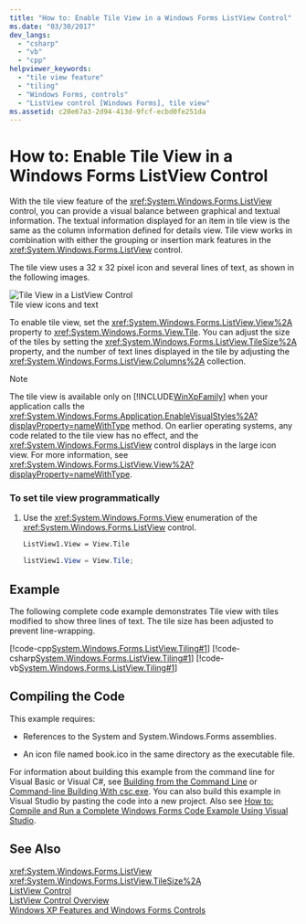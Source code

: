 ```yaml
---
title: "How to: Enable Tile View in a Windows Forms ListView Control"
ms.date: "03/30/2017"
dev_langs: 
  - "csharp"
  - "vb"
  - "cpp"
helpviewer_keywords: 
  - "tile view feature"
  - "tiling"
  - "Windows Forms, controls"
  - "ListView control [Windows Forms], tile view"
ms.assetid: c20e67a3-2d94-413d-9fcf-ecbd0fe251da
---
```

# How to: Enable Tile View in a Windows Forms ListView Control
With the tile view feature of the <xref:System.Windows.Forms.ListView> control, you can provide a visual balance between graphical and textual information. The textual information displayed for an item in tile view is the same as the column information defined for details view. Tile view works in combination with either the grouping or insertion mark features in the <xref:System.Windows.Forms.ListView> control.  
  
 The tile view uses a 32 x 32 pixel icon and several lines of text, as shown in the following images.  
  
 ![Tile View in a ListView Control](../../../../docs/framework/winforms/controls/media/listviewtile.gif "ListViewTile")  
Tile view icons and text  
  
 To enable tile view, set the <xref:System.Windows.Forms.ListView.View%2A> property to <xref:System.Windows.Forms.View.Tile>. You can adjust the size of the tiles by setting the <xref:System.Windows.Forms.ListView.TileSize%2A> property, and the number of text lines displayed in the tile by adjusting the <xref:System.Windows.Forms.ListView.Columns%2A> collection.  
  
> [!NOTE]
>  The tile view is available only on [!INCLUDE[WinXpFamily](../../../../includes/winxpfamily-md.md)] when your application calls the <xref:System.Windows.Forms.Application.EnableVisualStyles%2A?displayProperty=nameWithType> method. On earlier operating systems, any code related to the tile view has no effect, and the <xref:System.Windows.Forms.ListView> control displays in the large icon view. For more information, see <xref:System.Windows.Forms.ListView.View%2A?displayProperty=nameWithType>.  
  
### To set tile view programmatically  
  
1. Use the <xref:System.Windows.Forms.View> enumeration of the <xref:System.Windows.Forms.ListView> control.  
  
   ```vb  
   ListView1.View = View.Tile  
   ```  
  
   ```csharp  
   listView1.View = View.Tile;  
   ```  
  
## Example  
 The following complete code example demonstrates Tile view with tiles modified to show three lines of text. The tile size has been adjusted to prevent line-wrapping.  
  
 [!code-cpp[System.Windows.Forms.ListView.Tiling#1](../../../../samples/snippets/cpp/VS_Snippets_Winforms/System.Windows.Forms.ListView.Tiling/CPP/listviewtilingexample.cpp#1)]
 [!code-csharp[System.Windows.Forms.ListView.Tiling#1](../../../../samples/snippets/csharp/VS_Snippets_Winforms/System.Windows.Forms.ListView.Tiling/CS/listviewtilingexample.cs#1)]
 [!code-vb[System.Windows.Forms.ListView.Tiling#1](../../../../samples/snippets/visualbasic/VS_Snippets_Winforms/System.Windows.Forms.ListView.Tiling/VB/listviewtilingexample.vb#1)]  
  
## Compiling the Code  
 This example requires:  
  
- References to the System and System.Windows.Forms assemblies.  
  
- An icon file named book.ico in the same directory as the executable file.  
  
 For information about building this example from the command line for Visual Basic or Visual C#, see [Building from the Command Line](~/docs/visual-basic/reference/command-line-compiler/building-from-the-command-line.md) or [Command-line Building With csc.exe](~/docs/csharp/language-reference/compiler-options/command-line-building-with-csc-exe.md). You can also build this example in Visual Studio by pasting the code into a new project.  Also see [How to: Compile and Run a Complete Windows Forms Code Example Using Visual Studio](http://msdn.microsoft.com/library/Bb129228(v=vs.110)).  
  
## See Also  
 <xref:System.Windows.Forms.ListView>  
 <xref:System.Windows.Forms.ListView.TileSize%2A>  
 [ListView Control](../../../../docs/framework/winforms/controls/listview-control-windows-forms.md)  
 [ListView Control Overview](../../../../docs/framework/winforms/controls/listview-control-overview-windows-forms.md)  
 [Windows XP Features and Windows Forms Controls](http://msdn.microsoft.com/library/bc7fab94-fce9-4bf1-a8ad-a5837c91c3c0)
